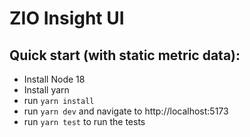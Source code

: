 # ZIO Insight UI

## Quick start (with static metric data):

- Install Node 18
- Install yarn
- run `yarn install`
- run `yarn dev` and navigate to http://localhost:5173
- run `yarn test` to run the tests
